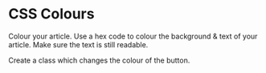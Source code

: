 # CSS Colours

Colour your article. Use a hex code to colour the background & text of your article. Make sure the text is still readable.

Create a class which changes the colour of the button.